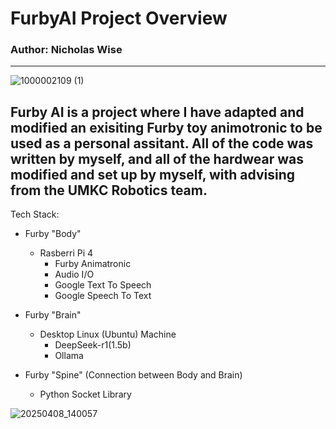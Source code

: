 # FurbyAI Project Overview
### Author: Nicholas Wise
---
![1000002109 (1)](https://github.com/user-attachments/assets/040fdc10-15df-4a84-9111-e49f46fd94e7)

Furby AI is a project where I have adapted and modified an exisiting Furby toy animotronic to be used as a personal assitant. All of the code was written by myself, and all of the hardwear was modified and set up by myself, with advising from the UMKC Robotics team.
---
Tech Stack:
- Furby "Body"
  - Rasberri Pi 4
    - Furby Animatronic
    - Audio I/O
    - Google Text To Speech
    - Google Speech To Text
   
- Furby "Brain"
  - Desktop Linux (Ubuntu) Machine
    - DeepSeek-r1(1.5b)
    - Ollama

- Furby "Spine" (Connection between Body and Brain)
  - Python Socket Library
    
![20250408_140057](https://github.com/user-attachments/assets/75d70d56-7885-410f-8e29-a12befb23476)
